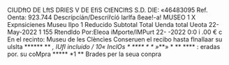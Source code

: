 CIUDftO DE LftS DRIES V DE EfiS CtENCIftS S.D. DIE: «46483095 Ref. Oenta: 923.744 Descrípcíán/Descrířcíó larlfa ßeae!-a! MUSEO 1 X Expnsicienes Museu Ilpo 1 Reducido Subtotal Total Uenda total Ueota 22-May-2022 1 155 Rtendldo Por:Eleoa iMporte/lMPurt 22- -2022 0:0 ỉ .00 € c En el recinto: Museu de les Clèncìes Conseruen el recibo hasta flnallaar su ulslta ****** ** *, lUfl incluido / 10« InclOs * **** * * »***» * ** **** : eradas por. su coMpra ***** *1 ** Brades per la seua conpra
